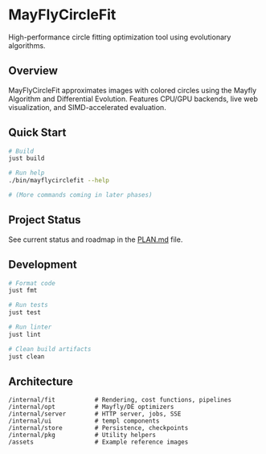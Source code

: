 # MayFlyCircleFit

High-performance circle fitting optimization tool using evolutionary algorithms.

## Overview

MayFlyCircleFit approximates images with colored circles using the Mayfly Algorithm and Differential Evolution. Features CPU/GPU backends, live web visualization, and SIMD-accelerated evaluation.

## Quick Start

```bash
# Build
just build

# Run help
./bin/mayflycirclefit --help

# (More commands coming in later phases)
```

## Project Status

See current status and roadmap in the [PLAN.md](PLAN.md) file.

## Development

```bash
# Format code
just fmt

# Run tests
just test

# Run linter
just lint

# Clean build artifacts
just clean
```

## Architecture

```plain
/internal/fit           # Rendering, cost functions, pipelines
/internal/opt           # Mayfly/DE optimizers
/internal/server        # HTTP server, jobs, SSE
/internal/ui            # templ components
/internal/store         # Persistence, checkpoints
/internal/pkg           # Utility helpers
/assets                 # Example reference images
```
